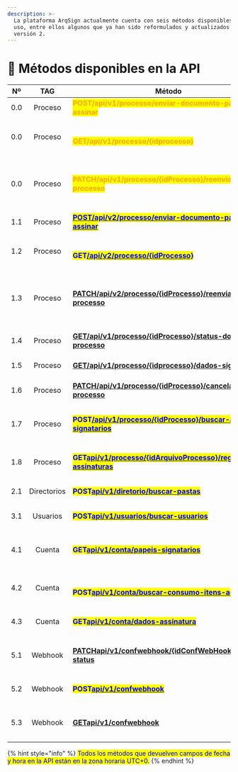 ```yaml
---
description: >-
  La plataforma ArqSign actualmente cuenta con seis métodos disponibles para su
  uso, entre ellos algunos que ya han sido reformulados y actualizados para la
  versión 2.
---
```


# 🔳 Métodos disponibles en la API

<table><thead><tr><th width="78">Nº</th><th width="117" align="center">TAG</th><th width="439">Método</th><th width="113">Descrição</th><th>Versão</th><th>Status</th></tr></thead><tbody><tr><td>0.0</td><td align="center">Proceso</td><td><mark style="color:orange;"><strong>POST/api​/v1​/processo​/enviar-documento-para-assinar</strong></mark></td><td>Enviar proceso de firmas</td><td><mark style="color:orange;"><strong>1</strong></mark></td><td><mark style="color:orange;"><strong>Descontinuado. Utilizar</strong></mark> <a href="https://manual.arquivar.com/manual-arqsign/administracao/integracoes/api/metodos-disponiveis-na-api/1.-processo/1.1.post-api-v2-processo-enviar-documento-para-assinar"><mark style="color:orange;"><strong>V2.</strong></mark></a></td></tr><tr><td>0.0</td><td align="center">Proceso</td><td><br><mark style="color:orange;"><strong>GET​/api​/v1​/processo​/{idprocesso}</strong></mark>  </td><td>Buscar información del proceso de firmas</td><td><mark style="color:orange;"><strong>1</strong></mark></td><td><mark style="color:orange;"><strong>Descontinuado. Utilizar</strong></mark> <a href="https://manual.arquivar.com/manual-arqsign/administracao/integracoes/api/metodos-disponiveis-na-api/1.-processo/1.1.post-api-v2-processo-enviar-documento-para-assinar"><mark style="color:orange;"><strong>V2.</strong></mark></a></td></tr><tr><td>0.0</td><td align="center">Proceso</td><td><mark style="color:orange;"><strong>PATCH/api/v1/processo/{idProcesso}/reenviar-processo</strong></mark></td><td>Editar y reenviar el proceso para destinatarios pendientes de firmas</td><td><mark style="color:orange;"><strong>1</strong></mark></td><td><mark style="color:orange;"><strong>Descontinuado. Utilizar</strong></mark> <a href="https://manual.arquivar.com/manual-arqsign/administracao/integracoes/api/metodos-disponiveis-na-api/1.-processo/1.1.post-api-v2-processo-enviar-documento-para-assinar"><mark style="color:orange;"><strong>V2.</strong></mark></a></td></tr><tr><td>1.1</td><td align="center">Proceso</td><td><a href="https://arquivar.gitbook.io/manual-arqsign-2.0.0/administracao/integracoes/metodos-disponiveis-na-api/post-api-v2-processo-enviar-documento-para-assinar"><mark style="color:blue;"><strong>POST/api/v2/processo/enviar-documento-para-assinar</strong></mark></a></td><td>Enviar proceso de firmas</td><td><mark style="color:blue;"><strong>2</strong></mark></td><td><mark style="color:green;"><strong>Disponible</strong></mark></td></tr><tr><td>1.2</td><td align="center">Proceso</td><td><br><mark style="color:blue;"><strong>GET</strong></mark><a href="https://manual.arquivar.com/manual-arqsign/administracao/integracoes/api/metodos-disponiveis-na-api/1.-processo/1.2.get-api-v2-processo-idprocesso"><mark style="color:blue;"><strong>/api/v2/processo/{idProcesso}</strong></mark></a></td><td>Buscar información del proceso de firmas</td><td><mark style="color:blue;"><strong>2</strong></mark></td><td><mark style="color:green;"><strong>Disponible</strong></mark></td></tr><tr><td>1.3</td><td align="center">Proceso</td><td><a href="https://manual.arquivar.com/manual-arqsign/administracao/integracoes/api/metodos-disponiveis-na-api/1.-processo/1.3.patch-api-v2-processo-idprocesso-reenviar-processo"><strong>PATCH/api/v2/processo/{idProcesso}/reenviar-processo</strong></a></td><td>Editar y reenviar el proceso para destinatarios pendientes de firmas</td><td><mark style="color:blue;"><strong>2</strong></mark></td><td><mark style="color:green;"><strong>Disponible</strong></mark></td></tr><tr><td>1.4</td><td align="center">Proceso</td><td><a href="https://manual.arquivar.com/manual-arqsign/administracao/integracoes/api/metodos-disponiveis-na-api/1.-processo/1.4.get-api-v1-processo-idprocesso-status-do-processo"><strong>GET/api/v1/processo/{idProcesso}/status-do-processo</strong></a></td><td>Buscar estado del proceso de firmas</td><td><mark style="color:blue;"><strong>1</strong></mark></td><td><mark style="color:green;"><strong>Disponible</strong></mark></td></tr><tr><td>1.5</td><td align="center">Proceso</td><td><a href="https://manual.arquivar.com/manual-arqsign/administracao/integracoes/api/metodos-disponiveis-na-api/1.-processo/1.5.get-api-v1-processo-idprocesso-dados-signatarios"><strong>GET/api/v1/processo/{idprocesso}/dados-signatarios</strong></a></td><td>Buscar datos de los firmantes</td><td><mark style="color:blue;"><strong>1</strong></mark></td><td><mark style="color:green;"><strong>Disponible</strong></mark></td></tr><tr><td>1.6</td><td align="center">Proceso</td><td><a href="https://manual.arquivar.com/manual-arqsign/administracao/integracoes/api/metodos-disponiveis-na-api/1.-processo/1.6.patch-api-v1-processo-idprocesso-cancelar-processo"><strong>PATCH/api/v1/processo/{idProcesso}/cancelar-processo</strong></a></td><td>Cancelar el proceso de firmas</td><td><mark style="color:blue;"><strong>1</strong></mark></td><td><mark style="color:green;"><strong>Disponible</strong></mark></td></tr><tr><td>1.7</td><td align="center">Proceso</td><td><mark style="color:blue;"><strong>POST</strong></mark><a href="https://manual.arquivar.com/manual-arqsign/administracao/integracoes/api/metodos-disponiveis-na-api/1.-processo/1.7.post-api-v1-processo-idprocesso-buscar-anexos-signatarios"><mark style="color:blue;"><strong>/api/v1/processo/​​{idProcesso}/buscar-anexos-signatarios</strong></mark></a></td><td>Buscar anexos de los firmantes del proceso de firmas</td><td><mark style="color:blue;"><strong>1</strong></mark></td><td><mark style="color:green;"><strong>Disponible</strong></mark></td></tr><tr><td>1.8</td><td align="center">Proceso</td><td><mark style="color:blue;"><strong>GET</strong></mark><a href="https://manual.arquivar.com/manual-arqsign/administracao/integracoes/api/metodos-disponiveis-na-api/1.-processo/1.8.get-api-v1-processo-idarquivoprocesso-registro-assinaturas"><mark style="color:blue;"><strong>api/v1/processo/{idArquivoProcesso}/registro-assinaturas</strong></mark></a></td><td>Buscar registros de firma de un documento</td><td><mark style="color:blue;"><strong>1</strong></mark></td><td><mark style="color:green;"><strong>Disponible</strong></mark></td></tr><tr><td>2.1</td><td align="center">Directorios</td><td><mark style="color:blue;"><strong>POST</strong></mark><a href="https://manual.arquivar.com/manual-arqsign/administracao/integracoes/api/metodos-disponiveis-na-api/2.-diretorios/2.1.post-api-v1-diretorio-buscar-pastas"><mark style="color:blue;"><strong>api/v1/diretorio/buscar-pastas</strong></mark></a></td><td>Buscar datos de la carpeta</td><td><mark style="color:blue;"><strong>1</strong></mark></td><td><mark style="color:green;"><strong>Disponible</strong></mark></td></tr><tr><td>3.1</td><td align="center">Usuarios</td><td><mark style="color:blue;"><strong>POST</strong></mark><a href="https://manual.arquivar.com/manual-arqsign/administracao/integracoes/api/metodos-disponiveis-na-api/3.-usuarios/3.1.post-api-v1-usuarios-buscar-usuarios"><mark style="color:blue;"><strong>api/v1/usuarios/buscar-usuarios</strong></mark></a></td><td>Buscar datos de los usuarios de la cuenta</td><td><mark style="color:blue;"><strong>1</strong></mark></td><td><mark style="color:green;"><strong>Disponible</strong></mark></td></tr><tr><td>4.1</td><td align="center">Cuenta</td><td><mark style="color:blue;"><strong>GET</strong></mark><a href="https://manual.arquivar.com/manual-arqsign/administracao/integracoes/api/metodos-disponiveis-na-api/4.-conta/4.1.get-api-v1-conta-papeis-signatarios"><mark style="color:blue;"><strong>api/v1/conta/papeis-signatarios</strong></mark></a></td><td>Buscar datos de los roles de firmantes de la cuenta</td><td><mark style="color:blue;"><strong>1</strong></mark></td><td><mark style="color:green;"><strong>Disponible</strong></mark></td></tr><tr><td>4.2</td><td align="center">Cuenta</td><td><br><mark style="color:blue;"><strong>POST</strong></mark><a href="https://manual.arquivar.com/manual-arqsign/administracao/integracoes/api/metodos-disponiveis-na-api/4.-conta/4.2.post-api-v1-conta-buscar-consumo-itens-assinatura"><mark style="color:blue;"><strong>api/v1/conta/buscar-consumo-itens-assinatura</strong></mark></a></td><td>Buscar el uso y consumo de los ítems de firma de la cuenta</td><td><mark style="color:blue;"><strong>1</strong></mark></td><td><mark style="color:green;"><strong>Disponible</strong></mark></td></tr><tr><td>4.3</td><td align="center">Cuenta</td><td><mark style="color:blue;"><strong>GET</strong></mark><a href="https://manual.arquivar.com/manual-arqsign/administracao/integracoes/api/metodos-disponiveis-na-api/4.-conta/4.3.get-api-v1-conta-dados-assinatura"><mark style="color:blue;"><strong>api/v1/conta/dados-assinatura</strong></mark></a></td><td>Buscar datos de la firma de la cuenta</td><td><mark style="color:blue;"><strong>1</strong></mark></td><td><mark style="color:green;"><strong>Disponible</strong></mark></td></tr><tr><td>5.1</td><td align="center">Webhook</td><td><a href="https://manual.arquivar.com/manual-arqsign/administracao/integracoes/api/metodos-disponiveis-na-api/5.-webhook/5.1.patch-api-v1-confwebhook-idconfwebhook-alterar-status"><strong>PATCHapi/v1/confwebhook/{idConfWebHook}/alterar-status</strong></a></td><td>Cambiar el estado de la configuración de Webhook</td><td><mark style="color:blue;"><strong>1</strong></mark></td><td><mark style="color:green;"><strong>Disponible</strong></mark></td></tr><tr><td>5.2</td><td align="center">Webhook</td><td><mark style="color:blue;"><strong>POST</strong></mark><a href="https://manual.arquivar.com/manual-arqsign/administracao/integracoes/api/metodos-disponiveis-na-api/5.-webhook/5.2.post-api-v1-confwebhook"><mark style="color:blue;"><strong>api/v1/confwebhook</strong></mark></a></td><td>Registrar configuración de Webhook</td><td><mark style="color:blue;"><strong>1</strong></mark></td><td><mark style="color:green;"><strong>Disponible</strong></mark></td></tr><tr><td>5.3</td><td align="center">Webhook</td><td><a href="https://manual.arquivar.com/manual-arqsign/administracao/integracoes/api/metodos-disponiveis-na-api/5.-webhook/5.3.get-api-v1-confwebhook"><strong>GETapi/v1/confwebhook</strong></a></td><td>Buscar las configuraciones de Webhook de la cuenta</td><td><mark style="color:blue;"><strong>1</strong></mark></td><td><mark style="color:green;"><strong>Disponible</strong></mark></td></tr></tbody></table>

{% hint style="info" %}
<mark style="color:blue;">Todos los métodos que devuelven campos de fecha y hora en la API están en la zona horaria UTC+0.</mark>
{% endhint %}

